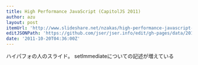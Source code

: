 ```yaml
---
title: High Performance JavaScript (CapitolJS 2011)
author: azu
layout: post
itemUrl: 'http://www.slideshare.net/nzakas/high-performance-javascript-capitoljs-2011'
editJSONPath: 'https://github.com/jser/jser.info/edit/gh-pages/data/2011/10/index.json'
date: '2011-10-20T04:36:00Z'
---
```

ハイパフォの人のスライド。
setImmediateについての記述が増えている
